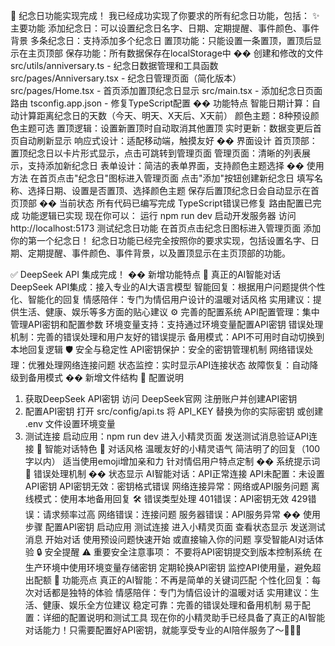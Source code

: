 🎉 纪念日功能实现完成！
我已经成功实现了你要求的所有纪念日功能，包括：
✨ 主要功能
添加纪念日：可以设置纪念日名字、日期、定期提醒、事件颜色、事件背景
多条纪念日：支持添加多个纪念日
置顶功能：只能设置一条置顶，置顶后显示在主页顶部
保存功能：所有数据保存在localStorage中
�� 创建和修改的文件
src/utils/anniversary.ts - 纪念日数据管理和工具函数
src/pages/Anniversary.tsx - 纪念日管理页面（简化版本）
src/pages/Home.tsx - 首页添加置顶纪念日显示
src/main.tsx - 添加纪念日页面路由
tsconfig.app.json - 修复TypeScript配置
�� 功能特点
智能日期计算：自动计算距离纪念日的天数（今天、明天、X天后、X天前）
颜色主题：8种预设颜色主题可选
置顶逻辑：设置新置顶时自动取消其他置顶
实时更新：数据变更后首页自动刷新显示
响应式设计：适配移动端，触摸友好
�� 界面设计
首页顶部：置顶纪念日以卡片形式显示，点击可跳转到管理页面
管理页面：清晰的列表展示，支持添加新纪念日
表单设计：简洁的表单界面，支持颜色主题选择
�� 使用方法
在首页点击"纪念日"图标进入管理页面
点击"添加"按钮创建新纪念日
填写名称、选择日期、设置是否置顶、选择颜色主题
保存后置顶纪念日会自动显示在首页顶部
�� 当前状态
所有代码已编写完成
TypeScript错误已修复
路由配置已完成
功能逻辑已实现
现在你可以：
运行 npm run dev 启动开发服务器
访问 http://localhost:5173 测试纪念日功能
在首页点击纪念日图标进入管理页面
添加你的第一个纪念日！
纪念日功能已经完全按照你的要求实现，包括设置名字、日期、定期提醒、事件颜色、事件背景，以及置顶显示在主页顶部的功能。





✅ DeepSeek API 集成完成！
�� 新增功能特点
🔗 真正的AI智能对话
DeepSeek API集成：接入专业的AI大语言模型
智能回复：根据用户问题提供个性化、智能化的回复
情感陪伴：专门为情侣用户设计的温暖对话风格
实用建议：提供生活、健康、娱乐等多方面的贴心建议
⚙️ 完善的配置系统
API配置管理：集中管理API密钥和配置参数
环境变量支持：支持通过环境变量配置API密钥
错误处理机制：完善的错误处理和用户友好的错误提示
备用模式：API不可用时自动切换到本地回复逻辑
🛡️ 安全与稳定性
API密钥保护：安全的密钥管理机制
网络错误处理：优雅处理网络连接问题
状态监控：实时显示API连接状态
故障恢复：自动降级到备用模式
�� 新增文件结构
🔧 配置说明
1. 获取DeepSeek API密钥
访问 DeepSeek官网
注册账户并创建API密钥
2. 配置API密钥
打开 src/config/api.ts
将 API_KEY 替换为你的实际密钥
或创建 .env 文件设置环境变量
3. 测试连接
启动应用：npm run dev
进入小精灵页面
发送测试消息验证API连接
🎯 智能对话特色
💬 对话风格
温暖友好的小精灵语气
简洁明了的回复（100字以内）
适当使用emoji增加亲和力
针对情侣用户特点定制
�� 系统提示词
🔄 错误处理机制
�� 状态显示
AI智能对话：API正常连接
API未配置：未设置API密钥
API密钥无效：密钥格式错误
网络连接异常：网络或API服务问题
离线模式：使用本地备用回复
🛠️ 错误类型处理
401错误：API密钥无效
429错误：请求频率过高
网络错误：连接问题
服务器错误：API服务异常
�� 使用步骤
配置API密钥
启动应用
测试连接
进入小精灵页面
查看状态显示
发送测试消息
开始对话
使用预设问题快速开始
或直接输入你的问题
享受智能AI对话体验
🔒 安全提醒
⚠️ 重要安全注意事项：
不要将API密钥提交到版本控制系统
在生产环境中使用环境变量存储密钥
定期轮换API密钥
监控API使用量，避免超出配额
🎉 功能亮点
真正的AI智能：不再是简单的关键词匹配
个性化回复：每次对话都是独特的体验
情感陪伴：专门为情侣设计的温暖对话
实用建议：生活、健康、娱乐全方位建议
稳定可靠：完善的错误处理和备用机制
易于配置：详细的配置说明和测试工具
现在你的小精灵助手已经具备了真正的AI智能对话能力！只需要配置好API密钥，就能享受专业的AI陪伴服务了～🧚‍♀️✨